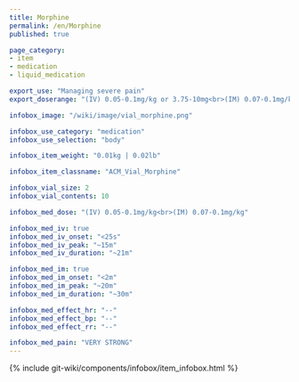 ```yaml
---
title: Morphine
permalink: /en/Morphine
published: true

page_category:
- item
- medication
- liquid_medication

export_use: "Managing severe pain"
export_doserange: "(IV) 0.05-0.1mg/kg or 3.75-10mg<br>(IM) 0.07-0.1mg/kg or 4.25-10mg"

infobox_image: "/wiki/image/vial_morphine.png"

infobox_use_category: "medication"
infobox_use_selection: "body"

infobox_item_weight: "0.01kg | 0.02lb"

infobox_item_classname: "ACM_Vial_Morphine"

infobox_vial_size: 2
infobox_vial_contents: 10

infobox_med_dose: "(IV) 0.05-0.1mg/kg<br>(IM) 0.07-0.1mg/kg"

infobox_med_iv: true
infobox_med_iv_onset: "<25s"
infobox_med_iv_peak: "~15m"
infobox_med_iv_duration: "~21m"

infobox_med_im: true
infobox_med_im_onset: "<2m"
infobox_med_im_peak: "~20m"
infobox_med_im_duration: "~30m"

infobox_med_effect_hr: "--"
infobox_med_effect_bp: "--"
infobox_med_effect_rr: "--"

infobox_med_pain: "VERY STRONG"
---
```


{% include git-wiki/components/infobox/item_infobox.html %}